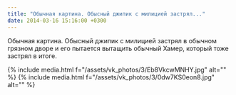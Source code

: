 ```yaml
---
title: "Обычная картина. Обысный джипик с милицией застрял..."
date: 2014-03-16 15:16:00 +0300
---
```


Обычная картина. Обысный джипик с милицией застрял в обычном грязном дворе и его пытается вытащить обычный Хамер, который тоже застрял в итоге.


{% include media.html f="/assets/vk_photos/3/Eb8VkcwMNHY.jpg" alt="" %}
{% include media.html f="/assets/vk_photos/3/0dw7KS0eon8.jpg" alt="" %}
